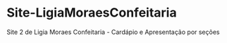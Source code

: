 # Site-LigiaMoraesConfeitaria
Site 2 de Ligia Moraes Confeitaria - Cardápio e Apresentação por seções
